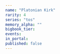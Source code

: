 ```yaml
---
name: "Platonian Kirk"
rarity: 4
series: "tos"
memory_alpha: ""
bigbook_tier:
events:
in_portal:
published: false
---
```

